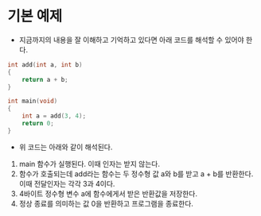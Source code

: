 # 기본 예제
- 지금까지의 내용을 잘 이해하고 기억하고 있다면 아래 코드를 해석할 수 있어야 한다.

```cpp
int add(int a, int b)
{
    return a + b;
}

int main(void)
{
    int a = add(3, 4);
    return 0;
}
```

- 위 코드는 아래와 같이 해석된다.
1. main 함수가 실행된다. 이때 인자는 받지 않는다.
2. 함수가 호출되는데 add라는 함수는 두 정수형 값 a와 b를 받고 a + b를 반환한다. 이때 전달인자는 각각 3과 4이다.
3. 4바이트 정수형 변수 a에 함수에게서 받은 반환값을 저장한다.
4. 정상 종료를 의미하는 값 0을 반환하고 프로그램을 종료한다.